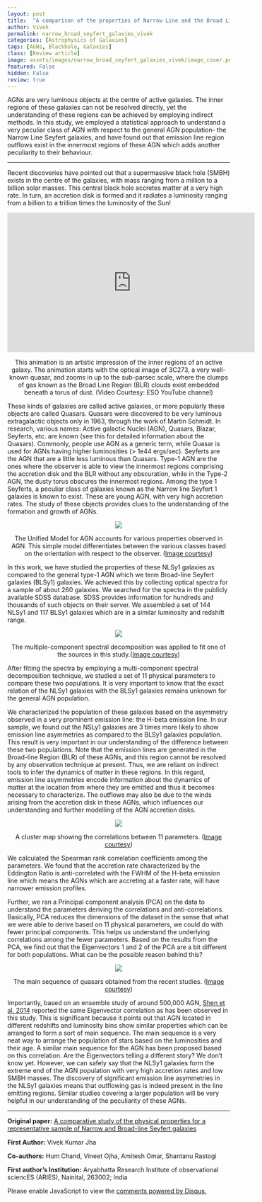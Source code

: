 ```yaml
---
layout: post
title:  "A comparison of the properties of Narrow Line and the Broad Line Seyfert galaxies"
author: Vivek
permalink: narrow_broad_seyfert_galaxies_vivek
categories: [Astrophysics of Galaxies]
tags: [AGNs, Blackhole, Galaxies]
class: [Review article]
image: assets/images/narrow_broad_seyfert_galaxies_vivek/image_cover.png
featured: False
hidden: False
review: true
---
```

>
 AGNs are very luminous objects at the centre of active galaxies. The inner regions of these galaxies can not be resolved directly, yet the understanding of these regions can be achieved by employing indirect methods. In this study, we employed a statistical approach to understand a very peculiar class of AGN with respect to the general AGN population- the Narrow Line Seyfert galaxies, and have found out that emission line region outflows exist in the innermost regions of these AGN which adds another peculiarity to their behaviour.
>
---

Recent discoveries have pointed out that a supermassive black hole (SMBH) exists in the centre of the galaxies, with mass ranging from a million to a billion solar masses. This central black hole accretes matter at a very high rate. In turn, an accretion disk is formed and it radiates a luminosity ranging from a billion to a trillion times the luminosity of the Sun!

<p align="center">
<iframe width="560" height="315" src="https://www.youtube.com/embed/FPF1X13wbDI" title="YouTube video player" frameborder="0" allow="accelerometer; autoplay; clipboard-write; encrypted-media; gyroscope; picture-in-picture; web-share" allowfullscreen></iframe>
</p>

<p align = "center">
This animation is an artistic impression of the inner regions of an active galaxy. The animation starts with the optical image of 3C273, a very well-known quasar, and zooms in up to the sub-parsec scale, where the clumps of gas known as the Broad Line Region (BLR) clouds exist embedded beneath a torus of dust. (Video Courtesy: ESO YouTube channel)
</p>

These kinds of galaxies are called active galaxies, or more popularly these objects are called Quasars. Quasars were discovered to be very luminous extragalactic objects only in 1963, through the work of Martin Schmidt. In research, various names: Active galactic Nuclei (AGN), Quasars, Blazar, Seyferts, etc. are known (see this for detailed information about the Quasars). Commonly, people use AGN as a generic term, while Quasar is used for AGNs having higher luminosities (> 1e44 ergs/sec). Seyferts are the AGN that are a little less luminous than Quasars. Type-1 AGN are the ones where the observer is able to view the innermost regions comprising the accretion disk and the BLR without any obscuration, while in the Type-2 AGN, the dusty torus obscures the innermost regions. 
Among the type 1 Seyferts, a peculiar class of galaxies known as the Narrow line Seyfert 1 galaxies is known to exist. These are young AGN, with very high accretion rates. The study of these objects provides clues to the understanding of the formation and growth of AGNs.

<p align="center">
  <img src="../assets/images/narrow_broad_seyfert_galaxies_vivek/image1.png">
</p>
<p align = "center">
The Unified Model for AGN accounts for various properties observed in AGN. This simple model differentiates between the various classes based on the orientation with respect to the observer. (<a href="https://fermi.gsfc.nasa.gov/science/eteu/agn/" target="_blank">Image courtesy</a>)
</p>

In this work, we have studied the properties of these NLSy1 galaxies as compared to the general type-1 AGN which we term Broad-line Seyfert galaxies (BLSy1) galaxies. We achieved this by collecting optical spectra for a sample of about 260 galaxies. We searched for the spectra in the publicly available SDSS database. SDSS provides information for hundreds and thousands of such objects on their server. We assembled a set of 144 NLSy1 and 117 BLSy1 galaxies which are in a similar luminosity and redshift range.
<p align="center">
  <img src="../assets/images/narrow_broad_seyfert_galaxies_vivek/image2.png">
</p>
<p align = "center">
The multiple-component spectral decomposition was applied to fit one of the sources in this study.(<a href="https://arxiv.org/abs/2112.09150" target="_blank">Image courtesy</a>)
</p>

After fitting the spectra by employing a multi-component spectral decomposition technique, we studied a set of 11 physical parameters to compare these two populations. It is very important to know that the exact relation of the NLSy1 galaxies with the BLSy1 galaxies remains unknown for the general AGN population.

We characterized the population of these galaxies based on the asymmetry observed in a very prominent emission line: the H-beta emission line. In our sample, we found out the NSLy1 galaxies are 3 times more likely to show emission line asymmetries as compared to the BLSy1 galaxies population. This result is very important in our understanding of the difference between these two populations. Note that the emission lines are generated in the Broad-line Region (BLR) of these AGNs, and this region cannot be resolved by any observation technique at present. Thus, we are reliant on indirect tools to infer the dynamics of matter in these regions. In this regard, emission line asymmetries encode information about the dynamics of matter at the location from where they are emitted and thus it becomes necessary to characterize. The outflows may also be due to the winds arising from the accretion disk in these AGNs, which influences our understanding and further modelling of the AGN accretion disks.
<p align="center">
  <img src="../assets/images/narrow_broad_seyfert_galaxies_vivek/image3.png">
</p>
<p align = "center">
A cluster map showing the correlations between 11 parameters.  (<a href="https://arxiv.org/abs/2112.09150" target="_blank">Image courtesy</a>) 
</p>
We calculated the Spearman rank correlation coefficients among the parameters. We found that the accretion rate characterized by the Eddington Ratio is anti-correlated with the FWHM of the H-beta emission line which means the AGNs which are accreting at a faster rate, will have narrower emission profiles.

Further, we ran a Principal component analysis (PCA) on the data to understand the parameters deriving the correlations and anti-correlations. Basically, PCA reduces the dimensions of the dataset in the sense that what we were able to derive based on 11 physical parameters, we could do with fewer principal components. This helps us understand the underlying correlations among the fewer parameters. Based on the results from the PCA, we find out that the Eigenvectors 1 and 2 of the PCA are a bit different for both populations. What can be the possible reason behind this?
<p align="center">
  <img src="../assets/images/narrow_broad_seyfert_galaxies_vivek/image4.jpg">
</p>
<p align = "center">
The main sequence of quasars obtained from the recent studies. (<a href="https://www.frontiersin.org/articles/10.3389/fspas.2018.00006/full" target="_blank">Image courtesy</a>) 
</p>

Importantly, based on an ensemble study of around 500,000 AGN, <a href="https://www.nature.com/articles/nature13712" target="_blank">Shen et al. 2014</a>  reported the same Eigenvector correlation as has been observed in this study. This is significant because it points out that AGN located in different redshifts and luminosity bins show similar properties which can be arranged to form a sort of main sequence. The main sequence is a very neat way to arrange the population of stars based on the luminosities and their age. A similar main sequence for the AGN has been proposed based on this correlation.
Are the Eigenvectors telling a different story? We don’t know yet. However, we can safely say that the NLSy1 galaxies form the extreme end of the AGN population with very high accretion rates and low SMBH masses. The discovery of significant emission line asymmetries in the NLSy1 galaxies means that outflowing gas is indeed present in the line emitting regions. Similar studies covering a larger population will be very helpful in our understanding of the peculiarity of these AGNs.

---

**Original paper:**
<a href="https://ui.adsabs.harvard.edu/abs/2022MNRAS.510.4379J/abstract" target="_blank">A comparative study of the physical properties for a representative sample of Narrow and Broad-line Seyfert galaxies</a>

**First Author:** Vivek Kumar Jha

**Co-authors:** Hum Chand, Vineet Ojha, Amitesh Omar, Shantanu Rastogi

**First author’s Institution:** Aryabhatta Research Institute of observational sciencES (ARIES), Nainital, 263002; India


<div id="disqus_thread"></div>
<script>
    /**
    *  RECOMMENDED CONFIGURATION VARIABLES: EDIT AND UNCOMMENT THE SECTION BELOW TO INSERT DYNAMIC VALUES FROM YOUR PLATFORM OR CMS.
    *  LEARN WHY DEFINING THESE VARIABLES IS IMPORTANT: https://disqus.com/admin/universalcode/#configuration-variables    */
    /*
    var disqus_config = function () {
    this.page.url = PAGE_URL;  // Replace PAGE_URL with your page's canonical URL variable
    this.page.identifier = PAGE_IDENTIFIER; // Replace PAGE_IDENTIFIER with your page's unique identifier variable
    };
    */
    (function() { // DON'T EDIT BELOW THIS LINE
    var d = document, s = d.createElement('script');
    s.src = 'https://cosmicvarta-in.disqus.com/embed.js';
    s.setAttribute('data-timestamp', +new Date());
    (d.head || d.body).appendChild(s);
    })();
</script>
<noscript>Please enable JavaScript to view the <a href="https://disqus.com/?ref_noscript">comments powered by Disqus.</a></noscript>
